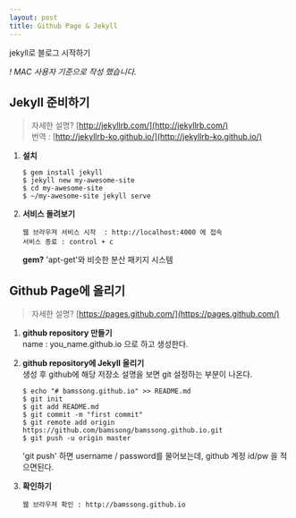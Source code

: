 ```yaml
---
layout: post
title: Github Page & Jekyll
---
```

jekyll로 블로그 시작하기


*! MAC 사용자 기준으로 작성 했습니다.*


## Jekyll 준비하기 
> 자세한 설명? [http://jekyllrb.com/](http://jekyllrb.com/)<br>
> 번역 : [http://jekyllrb-ko.github.io/](http://jekyllrb-ko.github.io/)

1. **설치**<br>

	```
	$ gem install jekyll
	$ jekyll new my-awesome-site
	$ cd my-awesome-site
	$ ~/my-awesome-site jekyll serve
	```
2. **서비스 돌려보기**<br>

	```
	웹 브라우져 서비스 시작  : http://localhost:4000 에 접속
	서비스 종료 : control + c
	```
	**gem?** 'apt-get'와 비슷한 분산 패키지 시스템

## Github Page에 올리기
> 자세한 설명? [https://pages.github.com/](https://pages.github.com/)



1. **github repository 만들기**<br>
	name : you_name.github.io 으로 하고 생성한다.

2. **github repository에 Jekyll 올리기** <br>
	생성 후 github에 해당 저장소 설명을 보면  git 설정하는 부분이 나온다.

	```
	$ echo "# bamssong.github.io" >> README.md
	$ git init
	$ git add README.md
	$ git commit -m "first commit"
	$ git remote add origin https://github.com/bamssong/bamssong.github.io.git
	$ git push -u origin master
	```


	'git push' 하면 username / password를 물어보는데, github 계정 id/pw 을 적으면된다.

3. **확인하기**
	
	```
	웹 브라우져 확인 : http://bamssong.github.io
	```






